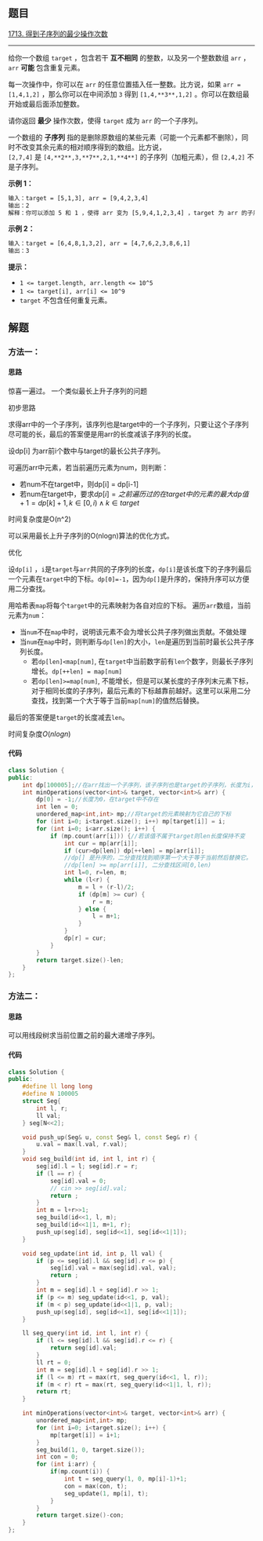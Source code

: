 ## 题目

[1713. 得到子序列的最少操作次数](https://leetcode.cn/problems/minimum-operations-to-make-a-subsequence/)

---

给你一个数组 `target` ，包含若干 **互不相同** 的整数，以及另一个整数数组 `arr` ，`arr` **可能** 包含重复元素。

每一次操作中，你可以在 `arr` 的任意位置插入任一整数。比方说，如果 `arr = [1,4,1,2]` ，那么你可以在中间添加 `3` 得到 `[1,4,**3**,1,2]` 。你可以在数组最开始或最后面添加整数。

请你返回 **最少** 操作次数，使得 `target` 成为 `arr` 的一个子序列。

一个数组的 **子序列** 指的是删除原数组的某些元素（可能一个元素都不删除），同时不改变其余元素的相对顺序得到的数组。比方说，`[2,7,4]` 是 `[4,**2**,3,**7**,2,1,**4**]` 的子序列（加粗元素），但 `[2,4,2]` 不是子序列。

  

**示例 1：**

```txt
输入：target = [5,1,3], arr = [9,4,2,3,4]
输出：2
解释：你可以添加 5 和 1 ，使得 arr 变为 [5,9,4,1,2,3,4] ，target 为 arr 的子序列。
```

**示例 2：**

```txt
输入：target = [6,4,8,1,3,2], arr = [4,7,6,2,3,8,6,1]
输出：3
```
  

**提示：**

-   `1 <= target.length, arr.length <= 10^5`
-   `1 <= target[i], arr[i] <= 10^9`
-   `target` 不包含任何重复元素。

  

## 解题

### 方法一：

#### 思路

惊喜一遍过。
一个类似最长上升子序列的问题

初步思路

求得arr中的一个子序列，该序列也是target中的一个子序列，只要让这个子序列尽可能的长，最后的答案便是用arr的长度减该子序列的长度。

设dp[i] 为arr前i个数中与target的最长公共子序列。

可遍历arr中元素，若当前遍历元素为num，则判断：
* 若num不在target中，则dp[i] = dp[i-1]
* 若num在target中，要求$dp[i]=之前遍历过的在target中的元素的最大dp值+1=dp[k]+1,k \in [0,i) \wedge k \in target$

时间复杂度是O(n^2)

可以采用最长上升子序列的O(nlogn)算法的优化方式。

优化

设`dp[i]` ，`i`是`target`与`arr`共同的子序列的长度，`dp[i]`是该长度下的子序列最后一个元素在`target`中的下标。`dp[0]=-1`，因为`dp[]`是升序的，保持升序可以方便用二分查找。

用哈希表`map`将每个`target`中的元素映射为各自对应的下标。
遍历`arr`数组，当前元素为`num`：
* 当`num`不在`map`中时，说明该元素不会为增长公共子序列做出贡献。不做处理
* 当`num`在`map`中时，则判断与`dp[len]`的大小，`len`是遍历到当前时最长公共子序列长度。
	* 若`dp[len]<map[num]`, 在`target`中当前数字前有`len`个数字，则最长子序列增长。`dp[++len] = map[num]`
	* 若`dp[len]>=map[num]`, 不能增长，但是可以某长度的子序列末元素下标，对于相同长度的子序列，最后元素的下标越靠前越好。这里可以采用二分查找，找到第一个大于等于当前`map[num]`的值然后替换。

最后的答案便是`target`的长度减去`len`。

时间复杂度$O(nlogn)$

#### 代码
``` cpp
class Solution {
public:
    int dp[100005];//在arr找出一个子序列，该子序列也是target的子序列，长度为i，dp[i]是子序列的最后一个元素在target中的下标
    int minOperations(vector<int>& target, vector<int>& arr) {
        dp[0] = -1;//长度为0，在target中不存在
        int len = 0;
        unordered_map<int,int> mp;//将target的元素映射为它自己的下标
        for (int i=0; i<target.size(); i++) mp[target[i]] = i;
        for (int i=0; i<arr.size(); i++) {
            if (mp.count(arr[i])) {//若该值不属于target则len长度保持不变
                int cur = mp[arr[i]];
                if (cur>dp[len]) dp[++len] = mp[arr[i]];
                //dp[] 是升序的，二分查找找到顺序第一个大于等于当前然后替换它。
                //dp[len] >= mp[arr[i]], 二分查找区间[0,len)
                int l=0, r=len, m;
                while (l<r) {
                    m = l + (r-l)/2;
                    if (dp[m] >= cur) {
                        r = m;
                    } else {
                        l = m+1;
                    }
                }
                dp[r] = cur;
            }
        }
        return target.size()-len;
    }
};
```
### 方法二：

#### 思路
可以用线段树求当前位置之前的最大递增子序列。

#### 代码

```cpp
class Solution {
public:
    #define ll long long
    #define N 100005
    struct Seg{
        int l, r;
        ll val;
    } seg[N<<2];

    void push_up(Seg& u, const Seg& l, const Seg& r) {
        u.val = max(l.val, r.val);
    }
    void seg_build(int id, int l, int r) {
        seg[id].l = l; seg[id].r = r;
        if (l == r) {
            seg[id].val = 0;
            // cin >> seg[id].val;
            return ;
        }
        int m = l+r>>1;
        seg_build(id<<1, l, m);
        seg_build(id<<1|1, m+1, r);
        push_up(seg[id], seg[id<<1], seg[id<<1|1]);
    }

    void seg_update(int id, int p, ll val) {
        if (p <= seg[id].l && seg[id].r <= p) {
            seg[id].val = max(seg[id].val, val);
            return ;
        }
        int m = seg[id].l + seg[id].r >> 1;
        if (p <= m) seg_update(id<<1, p, val);
        if (m < p) seg_update(id<<1|1, p, val);
        push_up(seg[id], seg[id<<1], seg[id<<1|1]);
    }

    ll seg_query(int id, int l, int r) {
        if (l <= seg[id].l && seg[id].r <= r) {
            return seg[id].val;
        }
        ll rt = 0;
        int m = seg[id].l + seg[id].r >> 1;
        if (l <= m) rt = max(rt, seg_query(id<<1, l, r));
        if (m < r) rt = max(rt, seg_query(id<<1|1, l, r));
        return rt;
    }

    int minOperations(vector<int>& target, vector<int>& arr) {
        unordered_map<int,int> mp;
        for (int i=0; i<target.size(); i++) {
            mp[target[i]] = i+1;
        }
        seg_build(1, 0, target.size());
        int con = 0;
        for (int i:arr) {
            if(mp.count(i)) {
                int t = seg_query(1, 0, mp[i]-1)+1;
                con = max(con, t);
                seg_update(1, mp[i], t);
            }
        }
        return target.size()-con;
    }
};
```
